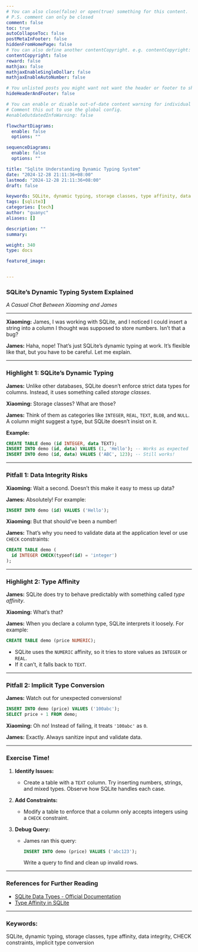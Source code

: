 ```yaml
---
# You can also close(false) or open(true) something for this content.
# P.S. comment can only be closed
comment: false
toc: true
autoCollapseToc: false
postMetaInFooter: false
hiddenFromHomePage: false
# You can also define another contentCopyright. e.g. contentCopyright: "This is another copyright."
contentCopyright: false
reward: false
mathjax: false
mathjaxEnableSingleDollar: false
mathjaxEnableAutoNumber: false

# You unlisted posts you might want not want the header or footer to show
hideHeaderAndFooter: false

# You can enable or disable out-of-date content warning for individual post.
# Comment this out to use the global config.
#enableOutdatedInfoWarning: false

flowchartDiagrams:
  enable: false
  options: ""

sequenceDiagrams:
  enable: false
  options: ""

title: "Sqlite Understanding Dynamic Typing System"
date: "2024-12-28 21:11:36+08:00"
lastmod: "2024-12-28 21:11:36+08:00"
draft: false

keywords: SQLite, dynamic typing, storage classes, type affinity, data integrity, CHECK constraints, implicit type conversion  
tags: [sqlite3]
categories: [tech]
author: "guanyc"
aliases: []

description: ""
summary:

weight: 340
type: docs

featured_image:


---
```


### SQLite’s Dynamic Typing System Explained  
*A Casual Chat Between Xiaoming and James*  

---

**Xiaoming:** James, I was working with SQLite, and I noticed I could insert a string into a column I thought was supposed to store numbers. Isn’t that a bug?  

**James:** Haha, nope! That’s just SQLite’s dynamic typing at work. It’s flexible like that, but you have to be careful. Let me explain.  

---

### **Highlight 1: SQLite’s Dynamic Typing**  
**James:** Unlike other databases, SQLite doesn’t enforce strict data types for columns. Instead, it uses something called *storage classes*.  

**Xiaoming:** Storage classes? What are those?  

**James:** Think of them as categories like `INTEGER`, `REAL`, `TEXT`, `BLOB`, and `NULL`. A column might suggest a type, but SQLite doesn’t insist on it.  

**Example:**  

```sql
CREATE TABLE demo (id INTEGER, data TEXT);
INSERT INTO demo (id, data) VALUES (1, 'Hello'); -- Works as expected
INSERT INTO demo (id, data) VALUES ('ABC', 123); -- Still works!
```

---

### **Pitfall 1: Data Integrity Risks**  
**Xiaoming:** Wait a second. Doesn’t this make it easy to mess up data?  

**James:** Absolutely! For example:  

```sql
INSERT INTO demo (id) VALUES ('Hello');
```

**Xiaoming:** But that should’ve been a number!  

**James:** That’s why you need to validate data at the application level or use `CHECK` constraints:  

```sql
CREATE TABLE demo (
  id INTEGER CHECK(typeof(id) = 'integer')
);
```

---

### **Highlight 2: Type Affinity**  
**James:** SQLite does try to behave predictably with something called *type affinity*.  

**Xiaoming:** What’s that?  

**James:** When you declare a column type, SQLite interprets it loosely. For example:  

```sql
CREATE TABLE demo (price NUMERIC);
```

- SQLite uses the `NUMERIC` affinity, so it tries to store values as `INTEGER` or `REAL`.  
- If it can’t, it falls back to `TEXT`.  

---

### **Pitfall 2: Implicit Type Conversion**  
**James:** Watch out for unexpected conversions!  

```sql
INSERT INTO demo (price) VALUES ('100abc');
SELECT price + 1 FROM demo;
```

**Xiaoming:** Oh no! Instead of failing, it treats `'100abc'` as `0`.  

**James:** Exactly. Always sanitize input and validate data.  

---

### **Exercise Time!**  

1. **Identify Issues:**  
   - Create a table with a `TEXT` column. Try inserting numbers, strings, and mixed types. Observe how SQLite handles each case.  

2. **Add Constraints:**  
   - Modify a table to enforce that a column only accepts integers using a `CHECK` constraint.  

3. **Debug Query:**  
   - James ran this query:  
     ```sql
     INSERT INTO demo (price) VALUES ('abc123');
     ```
     Write a query to find and clean up invalid rows.  

---

### **References for Further Reading**  
- [SQLite Data Types - Official Documentation](https://sqlite.org/datatype3.html)  
- [Type Affinity in SQLite](https://sqlite.org/datatype3.html#type_affinity)  

---

### **Keywords:**  
SQLite, dynamic typing, storage classes, type affinity, data integrity, CHECK constraints, implicit type conversion  
